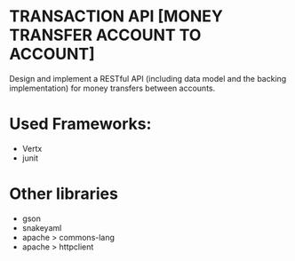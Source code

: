 # TRANSACTION API [MONEY TRANSFER ACCOUNT TO ACCOUNT]
Design and implement a RESTful API (including data model and the backing implementation) for money transfers between accounts.

# Used Frameworks:
- Vertx
- junit

# Other libraries 
- gson
- snakeyaml
- apache > commons-lang
- apache > httpclient
